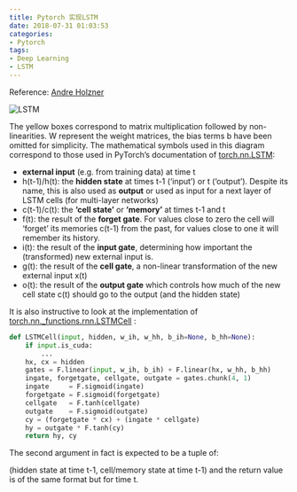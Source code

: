 ```yaml
---
title: Pytorch 实现LSTM
date: 2018-07-31 01:03:53
categories:
- Pytorch
tags:
- Deep Learning
- LSTM
---
```


Reference: [Andre Holzner](https://medium.com/@andre.holzner/lstm-cells-in-pytorch-fab924a78b1c)

![LSTM](http://p6a2eqn18.bkt.clouddn.com/8.png)

<!-- more -->

The yellow boxes correspond to matrix multiplication followed by non-linearities. W represent the weight matrices, the bias terms b have been omitted for simplicity. The mathematical symbols used in this diagram correspond to those used in PyTorch’s documentation of [torch.nn.LSTM](http://pytorch.org/docs/master/nn.html#torch.nn.LSTM):

-  **external input** (e.g. from training data) at time t
- h(t-1)/h(t): the **hidden state** at times t-1 (‘input’) or t (‘output’). Despite its name, this is also used as **output** or used as input for a next layer of LSTM cells (for multi-layer networks)
- c(t-1)/c(t): the **‘cell state’** or **‘memory’** at times t-1 and t
- f(t): the result of the **forget gate**. For values close to zero the cell will ‘forget’ its memories c(t-1) from the past, for values close to one it will remember its history.
- i(t): the result of the **input gate**, determining how important the (transformed) new external input is.
- g(t): the result of the **cell gate**, a non-linear transformation of the new external input x(t)
- o(t): the result of the **output gate** which controls how much of the new cell state c(t) should go to the output (and the hidden state)

It is also instructive to look at the implementation of [torch.nn._functions.rnn.LSTMCell](https://github.com/pytorch/pytorch/blob/c62490bf597ec93f308a8b0108522aa9b40701d9/torch/nn/_functions/rnn.py#L23) :

```python
def LSTMCell(input, hidden, w_ih, w_hh, b_ih=None, b_hh=None):
    if input.is_cuda:
        ...
    hx, cx = hidden
    gates = F.linear(input, w_ih, b_ih) + F.linear(hx, w_hh, b_hh)
    ingate, forgetgate, cellgate, outgate = gates.chunk(4, 1)
    ingate     = F.sigmoid(ingate)
    forgetgate = F.sigmoid(forgetgate)
    cellgate   = F.tanh(cellgate)
    outgate    = F.sigmoid(outgate)
    cy = (forgetgate * cx) + (ingate * cellgate)
    hy = outgate * F.tanh(cy)
    return hy, cy
```

The second argument in fact is expected to be a tuple of:

(hidden state at time t-1, cell/memory state at time t-1) and the return value is of the same format but for time t.
